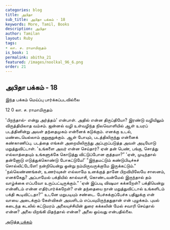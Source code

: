 ```yaml
---
categories: blog
title: அபிதா
sub_title: அபிதா பக்கம் - 18
keywords: More, Tamil, Books
description: அபிதா
author: Tamilan
layout: Ruby
tags:
- லா. ச. ராமாமிருதம்
is_book: 1
permalink: abitha_21
featured: /images/noolkal_96_6.png
order: 21
---
```

## அபிதா பக்கம் - 18

இந்த பக்கம் மெய்ப்பு பார்க்கப்படவில்லை

﻿12 0 லா. ச. ராமாமிருதம்

'பிறந்தால்- என்று அர்த்தம்' என்பாள். அதில் என்ன திருப்தியோ? இரண்டு வழியிலும் விருத்தியிலாத வம்சம். ஜன்னல் வழி உள்வழிந்த நிலவொளியில் ஆள் உயரப் படத்தினின்று அவள் தந்தைமுகம் என்னைக் கடுக்கும். எனக்கு உடல், மண்டையெல்லாம் குறுகுறுக்கும். ஆள் போயும், படத்திலிருந்து என்னைக் கண்காணிப்பு. படத்தை எங்கள் அறையிலிருந்து அப்புறப்படுத்த அவள் அடியோடு மறுத்துவிட்டாள். 'உங்களை அவர் என்ன செய்தார்? ஏன் தன் பெண், பங்கு, சொத்து எல்லாத்தையும் உங்களுக்கே கொடுத்து விட்டுப்போன குத்தமா?” 'ஏன், முடிந்தால் தன்னோடு எடுத்துக்கொண்டு போகட்டுமே!’ "இந்தமட்டும் கண்டுபிடிச்சுச் சொல்லிட்டேளே! நன்றியென்று ஒன்று நம்மிருவருக்குமே இருக்கட்டும்." 'நல்லெண்ணங்கள், உணர்வுகள் எல்லாமே உனக்குத் தானே பிறவியிலேயே சாஸனம், எனக்கேது? அப்பாமேல் பக்தியில் கால்வாசி, கொண்டவன்மேல் இருந்தால் தம் வாழ்க்கை எப்பவோ உருப்பட்டிருக்கும்.” 'ஏன் இப்படி விஷமா கக்கறேள்? பக்தியென்று என்னிடம் என்ன எதிர்பார்க்கறேள்? என் தந்தையை நான் மறுத்துவிட்டால் உங்களிடம் பக்தி கூடிவிட்டதா?’’ உடனே மறுபடியும் சண்டை. பேச்சுக்குப்பேச்சு பதிலுக்கு என் வாயை அடைக்கும் கேள்விகள் அவளிடம் எப்பவுமிருந்ததுதான் என் புழுக்கம். புயல் கடைந்த கடலில் கட்டுமரம் அலையுச்சியின் துரை கக்கலின் மேல் சவாரி செய்தால் என்ன? அலை யிறங்கி மிதந்தால் என்ன? அலை ஒய்வது என்பதில்லை.

[அடுத்த பக்கம்](abitha_22)